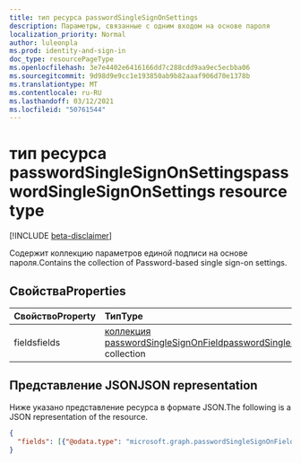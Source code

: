 ```yaml
---
title: тип ресурса passwordSingleSignOnSettings
description: Параметры, связанные с одним входом на основе пароля
localization_priority: Normal
author: luleonpla
ms.prod: identity-and-sign-in
doc_type: resourcePageType
ms.openlocfilehash: 3e7e4402e6416166dd7c288cdd9aa9ec5ecbba06
ms.sourcegitcommit: 9d98d9e9cc1e193850ab9b82aaaf906d70e1378b
ms.translationtype: MT
ms.contentlocale: ru-RU
ms.lasthandoff: 03/12/2021
ms.locfileid: "50761544"
---
```

# <a name="passwordsinglesignonsettings-resource-type"></a><span data-ttu-id="62c12-103">тип ресурса passwordSingleSignOnSettings</span><span class="sxs-lookup"><span data-stu-id="62c12-103">passwordSingleSignOnSettings resource type</span></span>

[!INCLUDE [beta-disclaimer](../../includes/beta-disclaimer.md)]

<span data-ttu-id="62c12-104">Содержит коллекцию параметров единой подписи на основе пароля.</span><span class="sxs-lookup"><span data-stu-id="62c12-104">Contains the collection of Password-based single sign-on settings.</span></span>

## <a name="properties"></a><span data-ttu-id="62c12-105">Свойства</span><span class="sxs-lookup"><span data-stu-id="62c12-105">Properties</span></span>

| <span data-ttu-id="62c12-106">Свойство</span><span class="sxs-lookup"><span data-stu-id="62c12-106">Property</span></span>     | <span data-ttu-id="62c12-107">Тип</span><span class="sxs-lookup"><span data-stu-id="62c12-107">Type</span></span>        | <span data-ttu-id="62c12-108">Описание</span><span class="sxs-lookup"><span data-stu-id="62c12-108">Description</span></span> |
|:-------------|:------------|:------------|
|<span data-ttu-id="62c12-109">fields</span><span class="sxs-lookup"><span data-stu-id="62c12-109">fields</span></span>|<span data-ttu-id="62c12-110">[коллекция passwordSingleSignOnField](passwordsinglesignonfield.md)</span><span class="sxs-lookup"><span data-stu-id="62c12-110">[passwordSingleSignOnField](passwordsinglesignonfield.md) collection</span></span>||

## <a name="json-representation"></a><span data-ttu-id="62c12-111">Представление JSON</span><span class="sxs-lookup"><span data-stu-id="62c12-111">JSON representation</span></span>

<span data-ttu-id="62c12-112">Ниже указано представление ресурса в формате JSON.</span><span class="sxs-lookup"><span data-stu-id="62c12-112">The following is a JSON representation of the resource.</span></span>

<!-- {
  "blockType": "resource",
  "optionalProperties": [

  ],
  "@odata.type": "microsoft.graph.passwordSingleSignOnSettings",
  "baseType": null
}-->

```json
{
  "fields": [{"@odata.type": "microsoft.graph.passwordSingleSignOnField"}]
}
```

<!-- uuid: 16cd6b66-4b1a-43a1-adaf-3a886856ed98
2019-02-04 14:57:30 UTC -->
<!-- {
  "type": "#page.annotation",
  "description": "passwordSingleSignOnSettings resource",
  "keywords": "",
  "section": "documentation",
  "tocPath": ""
}-->

